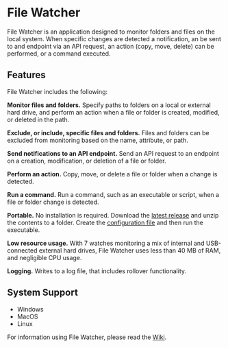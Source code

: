 # File Watcher

File Watcher is an application designed to monitor folders and files on the local system. When specific changes are detected a notification, an be sent to and endpoint via an API request, an action (copy, move, delete) can be performed, or a command executed.

## Features

File Watcher includes the following:

**Monitor files and folders.** Specify paths to folders on a local or external hard drive, and perform an action when a file or folder is created, modified, or deleted in the path.

**Exclude, or include, specific files and folders.** Files and folders can be excluded from monitoring based on the name, attribute, or path.

**Send notifications to an API endpoint.** Send an API request to an endpoint on a creation, modification, or deletion of a file or folder.

**Perform an action.** Copy, move, or delete a file or folder when a change is detected.

**Run a command.** Run a command, such as an executable or script, when a file or folder change is detected.

**Portable.** No installation is required. Download the [latest release](https://github.com/TechieGuy12/FileWatcher/releases/latest) and unzip the contents to a folder. Create the [configuration file](https://github.com/TechieGuy12/FileWatcher/wiki/Configuration-File) and then run the executable.

**Low resource usage.** With 7 watches monitoring a mix of internal and USB-connected external hard drives, File Watcher uses less than 40 MB of RAM, and negligible CPU usage.

**Logging.** Writes to a log file, that includes rollover functionality.

## System Support

- Windows
- MacOS
- Linux

For information using File Watcher, please read the [Wiki](https://github.com/TechieGuy12/FileWatcher/wiki).
